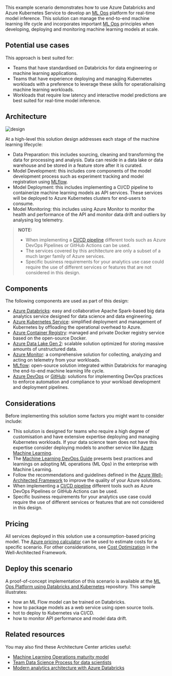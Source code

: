 This example scenario demonstrates how to use Azure Databricks and Azure Kubernetes Service to develop an [ML Ops](/azure/machine-learning/concept-model-management-and-deployment) platform for real-time model inference. This solution can manage the end-to-end machine learning life cycle and incorporates important [ML Ops](/azure/machine-learning/concept-model-management-and-deployment) principles when developing, deploying and monitoring machine learning models at scale.

## Potential use cases

This approach is best suited for:

- Teams that have standardised on Databricks for data engineering or machine learning applications.
- Teams that have experience deploying and managing Kubernetes workloads with a preference to leverage these skills for operationalising machine learning workloads.
- Workloads that require low latency and interactive model predictions are best suited for real-time model inference.

## Architecture

![design](media/mlops-platform-databricks-kubernetes.png)

At a high-level this solution design addresses each stage of the machine learning lifecycle:

- Data Preparation: this includes sourcing, cleaning and transforming the data for processing and analysis. Data can reside in a data lake or data warehouse and be stored in a feature store after it is curated.
- Model Development: this includes core components of the model development process such as experiment tracking and model registration using [MLflow](/azure/databricks/applications/mlflow/).
- Model Deployment: this includes implementing a CI/CD pipeline to containerize machine learning models as API services. These services will be deployed to Azure Kubernetes clusters for end-users to consume.
- Model Monitoring: this includes using Azure Monitor to monitor the health and performance of the API and monitor data drift and outliers by analysing log telemetry.

> **NOTE:**
>
>- When implementing a [CI/CD pipeline](/azure/architecture/microservices/ci-cd) different tools such as Azure DevOps Pipelines or GitHub Actions can be used.
>- The services covered by this architecture are only a subset of a much larger family of Azure services.
>- Specific business requirements for your analytics use case could require the use of different services or features that are not considered in this design.

## Components

The following components are used as part of this design:

- [Azure Databricks](https://docs.microsoft.com/en-us/azure/databricks/scenarios/what-is-azure-databricks): easy and collaborative Apache Spark-based big data analytics service designed for data science and data engineering.
- [Azure Kubernetes Service](https://docs.microsoft.com/en-us/azure/aks/intro-kubernetes): simplified deployment and management of Kubernetes by offloading the operational overhead to Azure.
- [Azure Container Registry](https://docs.microsoft.com/en-us/azure/container-registry/container-registry-intro): managed and private Docker registry service based on the open-source Docker.
- [Azure Data Lake Gen 2](https://docs.microsoft.com/en-us/azure/storage/blobs/data-lake-storage-introduction): scalable solution optimized for storing massive amounts of unstructured data.
- [Azure Monitor](https://docs.microsoft.com/en-us/azure/azure-monitor/overview): a comprehensive solution for collecting, analyzing and acting on telemetry from your workloads.
- [MLflow](https://docs.microsoft.com/en-us/azure/databricks/applications/mlflow): open-source solution integrated within Databricks for managing the end-to-end machine learning life cycle.
- [Azure DevOps](https://azure.microsoft.com/solutions/devops/) or [GitHub](https://azure.microsoft.com/products/github/): solutions for implementing DevOps practices to enforce automation and compliance to your workload development and deployment pipelines.

## Considerations

Before implementing this solution some factors you might want to consider include:

- This solution is designed for teams who require a high degree of customisation and have extensive expertise deploying and managing Kubernetes workloads. If your data science team does not have this expertise consider deploying models to another service like [Azure Machine Learning](https://azure.microsoft.com/services/machine-learning).
- The [Machine Learning DevOps Guide](/azure/cloud-adoption-framework/ready/azure-best-practices/ai-machine-learning-mlops#machine-learning-devops-mlops-best-practices-with-azure-machine-learning) presents best practices and learnings on adopting ML operations (ML Ops) in the enterprise with Machine Learning.
- Follow the recommendations and guidelines defined in the [Azure Well-Architected Framework](../../framework/index.md) to improve the quality of your Azure solutions.
- When implementing a [CI/CD pipeline](/azure/architecture/microservices/ci-cd) different tools such as Azure DevOps Pipelines or GitHub Actions can be used.
- Specific business requirements for your analytics use case could require the use of different services or features that are not considered in this design.

## Pricing

All services deployed in this solution use a consumption-based pricing model. The [Azure pricing calculator](https://azure.microsoft.com/pricing/calculator) can be used to estimate costs for a specific scenario. For other considerations, see [Cost Optimization](../../framework/cost/index.yml) in the Well-Architected Framework.

## Deploy this scenario

A proof-of-concept implementation of this scenario is available at the [ML Ops Platform using Databricks and Kubernetes](https://github.com/nfmoore/databricks-kubernetes-mlops-poc) repository. This sample illustrates:

- how an ML Flow model can be trained on Databricks.
- how to package models as a web service using open source tools.
- hot to deploy to Kubernetes via CI/CD.
- how to monitor API performance and model data drift.

## Related resources

You may also find these Architecture Center articles useful:

- [Machine Learning Operations maturity model](../../example-scenario/mlops/mlops-maturity-model.yml)
- [Team Data Science Process for data scientists](../../data-science-process/team-data-science-process-for-data-scientists.md)
- [Modern analytics architecture with Azure Databricks](../../solution-ideas/articles/azure-databricks-modern-analytics-architecture.yml)

